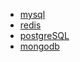 - [mysql](database/mysql.md)
- [redis](database/redis.md)
- [postgreSQL](database/postgreSQL.md)
- [mongodb](database/mongodb.md)
